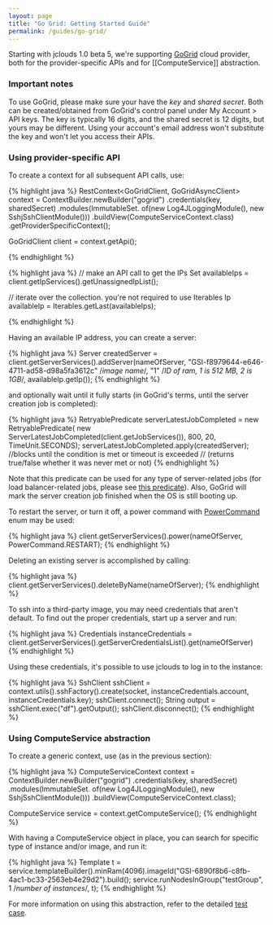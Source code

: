 ```yaml
---
layout: page
title: "Go Grid: Getting Started Guide"
permalink: /guides/go-grid/
---
```


Starting with jclouds 1.0 beta 5, we're supporting [GoGrid](http://www.gogrid.com) cloud provider,
both for the provider-specific APIs and for [[ComputeService]] abstraction.

### Important notes

To use GoGrid, please make sure your have the *key* and *shared secret*.
Both can be created/obtained from GoGrid's control panel under My Account > API keys.
The key is typically 16 digits, and the shared secret is 12 digits, but yours may be different.
Using your account's email address won't substitute the key and won't let you access their APIs.

### Using provider-specific API

To create a context for all subsequent API calls, use:

{% highlight java %}
RestContext<GoGridClient, GoGridAsyncClient> context =
                     ContextBuilder.newBuilder("gogrid")
                      .credentials(key, sharedSecret)
                      .modules(ImmutableSet.<Module> of(new Log4JLoggingModule(),
                                                        new SshjSshClientModule()))
                      .buildView(ComputeServiceContext.class)
					  .getProviderSpecificContext();

GoGridClient client = context.getApi();

{% endhighlight %}

{% highlight java %}
// make an API call to get the IPs
Set<Ip> availableIps = client.getIpServices().getUnassignedIpList();

// iterate over the collection. you're not required to use Iterables
Ip availableIp = Iterables.getLast(availableIps);

{% endhighlight %}

Having an available IP address, you can create a server:

{% highlight java %}
Server createdServer = client.getServerServices().addServer(nameOfServer,
                "GSI-f8979644-e646-4711-ad58-d98a5fa3612c" /*image name*/,
                "1" /*ID of ram, 1 is 512 MB, 2 is 1GB*/,
                availableIp.getIp());
{% endhighlight %}

and optionally wait until it fully starts (in GoGrid's terms, until the server creation job is completed):

{% highlight java %}
RetryablePredicate<Server> serverLatestJobCompleted = new RetryablePredicate<Server>(
                new ServerLatestJobCompleted(client.getJobServices()),
                800, 20, TimeUnit.SECONDS);
serverLatestJobCompleted.apply(createdServer); //blocks until the condition is met or timeout is exceeded
//                                                   (returns true/false whether it was never met or not)
{% endhighlight %}

Note that this predicate can be used for any type of server-related jobs (for load balancer-related jobs,
 please see [this predicate](https://github.com/apache/jclouds/blob/master/providers/gogrid/src/main/java/org/jclouds/gogrid/predicates/LoadBalancerLatestJobCompleted.java)).
Also, GoGrid will mark the server creation job finished when the OS is still booting up.

To restart the server, or turn it off, a power command with [PowerCommand](https://github.com/apache/jclouds/blob/master/providers/gogrid/src/main/java/org/jclouds/gogrid/domain/PowerCommand.java) enum may be used:

{% highlight java %}
client.getServerServices().power(nameOfServer, PowerCommand.RESTART);
{% endhighlight %}

Deleting an existing server is accomplished by calling:

{% highlight java %}
client.getServerServices().deleteByName(nameOfServer);
{% endhighlight %}

To ssh into a third-party image, you may need credentials that aren't default.
To find out the proper credentials, start up a server and run:

{% highlight java %}
Credentials instanceCredentials = client.getServerServices().getServerCredentialsList().get(nameOfServer)
{% endhighlight %}

Using these credentials, it's possible to use jclouds to log in to the instance:

{% highlight java %}
SshClient sshClient = context.utils().sshFactory().create(socket,
                instanceCredentials.account, instanceCredentials.key);
sshClient.connect();
String output = sshClient.exec("df").getOutput();
sshClient.disconnect();
{% endhighlight %}

### Using ComputeService abstraction

To create a generic context, use (as in the previous section):

{% highlight java %}
ComputeServiceContext context = ContextBuilder.newBuilder("gogrid")
                      .credentials(key, sharedSecret)
                      .modules(ImmutableSet.<Module> of(new Log4JLoggingModule(),
                                                        new SshjSshClientModule()))
                      .buildView(ComputeServiceContext.class);

ComputeService service = context.getComputeService();
{% endhighlight %}

With having a ComputeService object in place, you can search for specific type of instance and/or image, and run it:

{% highlight java %}
Template t = service.templateBuilder().minRam(4096).imageId("GSI-6890f8b6-c8fb-4ac1-bc33-2563eb4e29d2").build();
service.runNodesInGroup("testGroup", 1 /*number of instances*/, t);
{% endhighlight %}

For more information on using this abstraction, refer to
the detailed [test case](https://github.com/apache/jclouds/blob/master/providers/gogrid/src/test/java/org/jclouds/gogrid/compute/GoGridComputeServiceLiveTest.java).
